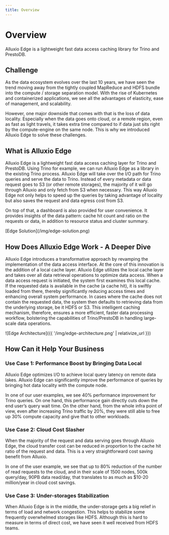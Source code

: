 ```yaml
---
title: Overview
---
```


# Overview

Alluxio Edge is a lightweight fast data access caching library for Trino and PrestoDB.

## Challenge

As the data ecosystem evolves over the last 10 years, we have seen the trend moving away from the tightly coupled MapReduce and HDFS bundle into the compute / storage separation model. With the rise of Kubernetes and containerized applications, we see all the advantages of elasticity, ease of management, and scalability.

However, one major downside that comes with that is the loss of data locality. Especially when the data goes onto cloud, or a remote region, even as fast as light travels, it takes extra time compared to if data just sits right by the compute-engine on the same node. This is why we introduced Alluxio Edge to solve these challenges.

## What is Alluxio Edge

Alluxio Edge is a lightweight fast data access caching layer for Trino and PrestoDB. Using Trino for example, we can run Alluxio Edge as a library in the existing Trino process. Alluxio Edge will take over the I/O path for Trino queries and serve the data to Trino. Instead of every metadata or data request goes to S3 (or other remote storages), the majority of it will go through Alluxio and only fetch from S3 when necessary. This way Alluxio Edge not only helps to speed up the queries by taking advantage of locality but also saves the request and data egress cost from S3.

On top of that, a dashboard is also provided for user convenience. It provides insights of the data pattern: cache hit count and ratio on the requests or data, in addition to resource status and cluster summary.

\[Edge Solution]\(/img/edge-solution.png)

## How Does Alluxio Edge Work - A Deeper Dive

Alluxio Edge introduces a transformative approach by revamping the implementation of the data access interface. At the core of this innovation is the addition of a local cache layer. Alluxio Edge utilizes the local cache layer and takes over all data retrieval operations to optimize data access. When a data access request is initiated, the system first examines this local cache. If the requested data is available in the cache (a cache hit), it is swiftly loaded from there, thereby significantly reducing access times and enhancing overall system performance. In cases where the cache does not contain the requested data, the system then defaults to retrieving data from the underlying storage, be it HDFS or S3. This intelligent caching mechanism, therefore, ensures a more efficient, faster data processing workflow, bolstering the capabilities of Trino/PrestoDB in handling large-scale data operations.

!\[Edge Architecture]\(\{{ '/img/edge-architecture.png' | relativize\_url \}})

## How Can it Help Your Business

### Use Case 1: Performance Boost by Bringing Data Local

Alluxio Edge optimizes I/O to achieve local query latency on remote data lakes. Alluxio Edge can significantly improve the performance of queries by bringing hot data locality with the compute node.

In one of our user examples, we see 40% performance improvement for Trino queries. On one hand, this performance gain directly cuts down the end user’s query wait time. On the other hand, from the whole infra point of view, even after increasing Trino traffic by 20%, they were still able to free up 30% compute capacity and give that to other workloads.

### Use Case 2: Cloud Cost Slasher

When the majority of the request and data serving goes through Alluxio Edge, the cloud transfer cost can be reduced in proportion to the cache hit ratio of the request and data. This is a very straightforward cost saving benefit from Alluxio.

In one of the user example, we see that up to 80% reduction of the number of read requests to the cloud, and in their scale of 1500 nodes, 500k query/day, 90PB data read/day, that translates to as much as $10-20 million/year in cloud cost savings.

### Use Case 3: Under-storages Stabilization

When Alluxio Edge is in the middle, the under-storage gets a big relief in terms of load and network congestion. This helps to stabilize some frequently overwhelmed storages like HDFS. Although this is hard to measure in terms of direct cost, we have seen it well received from HDFS teams.
